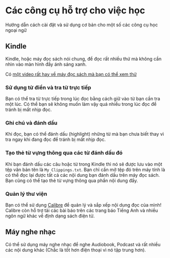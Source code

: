 # Các công cụ hỗ trợ cho việc học
Hướng dẫn cách cài đặt và sử dụng cơ bản cho một số các công cụ học ngoại ngữ 

## Kindle
Kindle, hoặc máy đọc sách nói chung, để đọc rất nhiều thứ mà không cần nhìn vào màn hình đầy ánh sáng xanh.
 
Có [một video rất hay về máy đọc sách mà bạn có thể xem thử](https://www.youtube.com/watch?v=AAwfXHt2qTs)

### Sử dụng từ điển và tra từ trực tiếp

Bạn có thể tra từ trực tiếp trong lúc đọc bằng cách giữ vào từ bạn cần tra một lúc. Có thể bạn sẽ không muốn làm vậy quá nhiều trong lúc đọc để tránh bị mất nhịp đọc.

### Ghi chú và đánh dấu
Khi đọc, bạn có thể đánh dấu (highlight) những từ mà bạn chưa biết thay vì tra ngay khi đang đọc để tránh bị mất nhịp đọc.

### Tạo thẻ từ vựng thông qua các từ đánh dấu đó
Khi bạn đánh dấu các câu hoặc từ trong Kindle thì nó sẽ được lưu vào một tệp văn bản tên là `My Clippings.txt`. Bạn chỉ cần mở tệp đó trên máy tính là có thể đọc lại được tất cả các nội dung bạn đánh dấu trên máy đọc sách. Bạn cũng có thể tạo thẻ từ vựng thông qua phần nội dung đấy.

### Quản lý thư viện
Bạn có thể sử dụng [Calibre](https://calibre-ebook.com/) để quản lý và sắp xếp nội dung đọc của mình! Calibre còn hỗ trợ tải các bài báo trên các trang báo Tiếng Anh và nhiều ngôn ngữ khác về định dạng sách điện tử.

## Máy nghe nhạc
Có thể sử dụng máy nghe nhạc để nghe Audiobook, Podcast và rất nhiều các nội dung khác (Chắc là tốt hơn điện thoại vì nó tập trung hơn).



